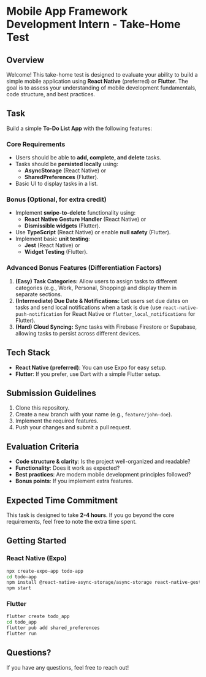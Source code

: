 # Mobile App Framework Development Intern - Take-Home Test

## Overview
Welcome! This take-home test is designed to evaluate your ability to build a simple mobile application using **React Native** (preferred) or **Flutter**. The goal is to assess your understanding of mobile development fundamentals, code structure, and best practices.

## Task
Build a simple **To-Do List App** with the following features:

### Core Requirements
- Users should be able to **add, complete, and delete** tasks.
- Tasks should be **persisted locally** using:
  - **AsyncStorage** (React Native) or
  - **SharedPreferences** (Flutter).
- Basic UI to display tasks in a list.

### Bonus (Optional, for extra credit)
- Implement **swipe-to-delete** functionality using:
  - **React Native Gesture Handler** (React Native) or
  - **Dismissible widgets** (Flutter).
- Use **TypeScript** (React Native) or enable **null safety** (Flutter).
- Implement basic **unit testing**:
  - **Jest** (React Native) or
  - **Widget Testing** (Flutter).

### Advanced Bonus Features (Differentiation Factors)
1. **(Easy) Task Categories:** Allow users to assign tasks to different categories (e.g., Work, Personal, Shopping) and display them in separate sections.
2. **(Intermediate) Due Date & Notifications:** Let users set due dates on tasks and send local notifications when a task is due (use `react-native-push-notification` for React Native or `flutter_local_notifications` for Flutter).
3. **(Hard) Cloud Syncing:** Sync tasks with Firebase Firestore or Supabase, allowing tasks to persist across different devices.

## Tech Stack
- **React Native (preferred)**: You can use Expo for easy setup.
- **Flutter**: If you prefer, use Dart with a simple Flutter setup.

## Submission Guidelines
1. Clone this repository.
2. Create a new branch with your name (e.g., `feature/john-doe`).
3. Implement the required features.
4. Push your changes and submit a pull request.

## Evaluation Criteria
- **Code structure & clarity**: Is the project well-organized and readable?
- **Functionality**: Does it work as expected?
- **Best practices**: Are modern mobile development principles followed?
- **Bonus points**: If you implement extra features.

## Expected Time Commitment
This task is designed to take **2-4 hours**. If you go beyond the core requirements, feel free to note the extra time spent.

## Getting Started
### React Native (Expo)
```sh
npx create-expo-app todo-app
cd todo-app
npm install @react-native-async-storage/async-storage react-native-gesture-handler
npm start
```

### Flutter
```sh
flutter create todo_app
cd todo_app
flutter pub add shared_preferences
flutter run
```

## Questions?
If you have any questions, feel free to reach out!
